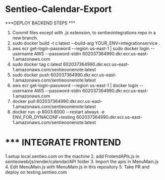 # Sentieo-Calendar-Export

***DEPLOY BACKEND STEPS ***
1. Commit files except with .js extension, to sentieointegrations repo in a new branch.
2. sudo docker build -t c:latest --build-arg YOUR_ENV=integrationservice .
3. aws ecr get-login-password --region us-east-1 | sudo docker login --username AWS --password-stdin 602037364990.dkr.ecr.us-east-1.amazonaws.com
4. sudo docker tag c:latest 602037364990.dkr.ecr.us-east-1.amazonaws.com/sentieoonenote:latest
5. sudo docker push 602037364990.dkr.ecr.us-east-1.amazonaws.com/sentieoonenote:latest
6. aws ecr get-login-password --region us-east-1 | docker login --username AWS --password-stdin 602037364990.dkr.ecr.us-east-1.amazonaws.com
7. docker pull 602037364990.dkr.ecr.us-east-1.amazonaws.com/sentieoonenote:latest
8. docker run -p 8003:8000 --restart always -e ENV_FOR_DYNACONF=testing 602037364990.dkr.ecr.us-east-1.amazonaws.com/sentieoonenote:latest

# *** INTEGRATE FRONTEND
1.setup local.sentieo.com on the machine
2. add FrotendAPIs.js in sentieoweb/js/render/calendar/API folder
3. Import the apis in MenuMain.js
4. Edit MenuMain.js with MenuMain.js in this repository
5. Take PR and deploy on testing.sentieo.com


